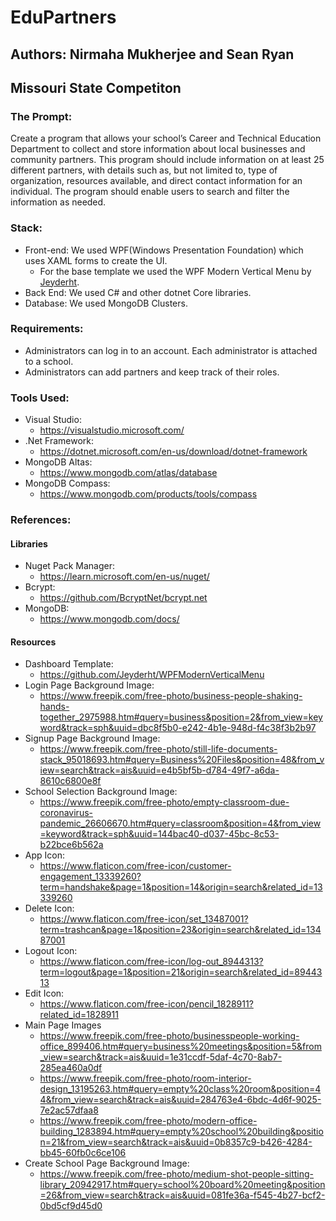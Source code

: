 # EduPartners
## Authors: Nirmaha Mukherjee and Sean Ryan
## Missouri State Competiton

### The Prompt:
Create a program that allows your school’s Career and Technical Education Department to
collect and store information about local businesses and community partners. This program
should include information on at least 25 different partners, with details such as, but not
limited to, type of organization, resources available, and direct contact information for an
individual. The program should enable users to search and filter the information as needed.

### Stack:
* Front-end: We used WPF(Windows Presentation Foundation) which uses XAML forms to create the UI.
  *  For the base template we used the WPF Modern Vertical Menu by [Jeyderht](#Resources).
* Back End: We used C# and other dotnet Core libraries.
* Database: We used MongoDB Clusters.

### Requirements:
- Administrators can log in to an account. Each administrator is attached to a school.
- Administrators can add partners and keep track of their roles.

### Tools Used:
- Visual Studio:
  - https://visualstudio.microsoft.com/
- .Net Framework:
   - https://dotnet.microsoft.com/en-us/download/dotnet-framework 
- MongoDB Altas:
  - https://www.mongodb.com/atlas/database
- MongoDB Compass:
  - https://www.mongodb.com/products/tools/compass

### References:
#### Libraries
- Nuget Pack Manager:
  - https://learn.microsoft.com/en-us/nuget/
- Bcrypt:
  - https://github.com/BcryptNet/bcrypt.net  
- MongoDB:
   - https://www.mongodb.com/docs/
 #### Resources
 - Dashboard Template:
   - https://github.com/Jeyderht/WPFModernVerticalMenu
- Login Page Background Image:
  - https://www.freepik.com/free-photo/business-people-shaking-hands-together_2975988.htm#query=business&position=2&from_view=keyword&track=sph&uuid=dbc8f5b0-e242-4b1e-948d-f4c38f3b2b97
- Signup Page Background Image:
  - https://www.freepik.com/free-photo/still-life-documents-stack_95018693.htm#query=Business%20Files&position=48&from_view=search&track=ais&uuid=e4b5bf5b-d784-49f7-a6da-8610c6800e8f
- School Selection Background Image:
  - https://www.freepik.com/free-photo/empty-classroom-due-coronavirus-pandemic_26606670.htm#query=classroom&position=4&from_view=keyword&track=sph&uuid=144bac40-d037-45bc-8c53-b22bce6b562a  
- App Icon:
  - https://www.flaticon.com/free-icon/customer-engagement_13339260?term=handshake&page=1&position=14&origin=search&related_id=13339260
- Delete Icon:
  - https://www.flaticon.com/free-icon/set_13487001?term=trashcan&page=1&position=23&origin=search&related_id=13487001
- Logout Icon:
  - https://www.flaticon.com/free-icon/log-out_8944313?term=logout&page=1&position=21&origin=search&related_id=8944313
- Edit Icon:
  - https://www.flaticon.com/free-icon/pencil_1828911?related_id=1828911  
 - Main Page Images
   - https://www.freepik.com/free-photo/businesspeople-working-office_899406.htm#query=business%20meetings&position=5&from_view=search&track=ais&uuid=1e31ccdf-5daf-4c70-8ab7-285ea460a0df
   - https://www.freepik.com/free-photo/room-interior-design_13195263.htm#query=empty%20class%20room&position=44&from_view=search&track=ais&uuid=284763e4-6bdc-4d6f-9025-7e2ac57dfaa8
   - https://www.freepik.com/free-photo/modern-office-building_1283894.htm#query=empty%20school%20building&position=21&from_view=search&track=ais&uuid=0b8357c9-b426-4284-bb45-60fb0c6ce106
- Create School Page Background Image:
  - https://www.freepik.com/free-photo/medium-shot-people-sitting-library_20942917.htm#query=school%20board%20meeting&position=26&from_view=search&track=ais&uuid=081fe36a-f545-4b27-bcf2-0bd5cf9d45d0  
